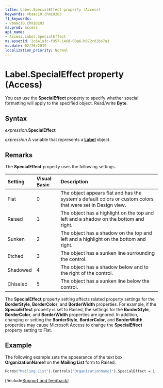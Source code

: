 ```yaml
---
title: Label.SpecialEffect property (Access)
keywords: vbaac10.chm10203
f1_keywords:
- vbaac10.chm10203
ms.prod: access
api_name:
- Access.Label.SpecialEffect
ms.assetid: 2c641afc-f957-146d-08a6-b972cd2bb7a1
ms.date: 02/26/2019
localization_priority: Normal
---
```



# Label.SpecialEffect property (Access)

You can use the **SpecialEffect** property to specify whether special formatting will apply to the specified object. Read/write **Byte**.


## Syntax

_expression_.**SpecialEffect**

_expression_ A variable that represents a **[Label](Access.Label.md)** object.


## Remarks

The **SpecialEffect** property uses the following settings.

|Setting|Visual Basic|Description|
|:-----|:-----|:-----|
|Flat|0|The object appears flat and has the system's default colors or custom colors that were set in Design view.|
|Raised|1|The object has a highlight on the top and left and a shadow on the bottom and right.|
|Sunken|2|The object has a shadow on the top and left and a highlight on the bottom and right.|
|Etched|3|The object has a sunken line surrounding the control.|
|Shadowed|4|The object has a shadow below and to the right of the control.|
|Chiseled|5|The object has a sunken line below the control.|

The **SpecialEffect** property setting affects related property settings for the **BorderStyle**, **BorderColor**, and **BorderWidth** properties. For example, if the **SpecialEffect** property is set to Raised, the settings for the **BorderStyle**, **BorderColor**, and **BorderWidth** properties are ignored. In addition, changing or setting the **BorderStyle**, **BorderColor**, and **BorderWidth** properties may cause Microsoft Access to change the **SpecialEffect** property setting to Flat.


## Example

The following example sets the appearance of the text box **OrganizationName1** on the **Mailing List** form to Raised.


```vb
Forms("Mailing List").Controls("OrganizationName1").SpecialEffect = 1
```


[!include[Support and feedback](~/includes/feedback-boilerplate.md)]